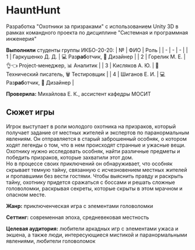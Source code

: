 # HauntHunt
Разработка "Охотники за призраками" с использованием Unity 3D в рамках командного проекта по дисциплине "Системная и программная инженерия"

**Выполнили** студенты группы ИКБО-20-20:
| № | ФИО | Роль |
| - | - | - |
| 1 | Гаркушенко Д. Д. | 💻 Раз**раб**отчик, 🎨 Дизайнер |
| 2 | Горелик М. Е. | 👌👈 Project-менеджер, 📊 Аналитик |
| 3 | Кисляков А. Ю. | 📝 Технический писатель, 🗑️ Тестировщик |
| 4 | Шиганов Е. И. | 💻 Раз**раб**отчик, 🎨 Дизайнер |


**Проверила:** Михайлова Е. К., ассистент кафедры МОСИТ



## Сюжет игры
Игрок выступает в роли молодого охотника на призраков, который получает задание от местных жителей и экспертов по паранормальным явлениям. Он отправляется в старый заброшенный особняк,
о котором ходят легенды о том, что в нем происходят странные и ужасные вещи. Охотнику нужно исследовать особняк, найти различные предметы и победить призраков, которые захватили этот дом. <br>
Но в процессе своих приключений он обнаруживает, что особняк скрывает темную тайну, связанную с исчезновением местных жителей и пропавшими без вести гостями. 
Чтобы выяснить правду и раскрыть тайну, охотнику придется сражаться с боссами и решать сложные головоломки, раскрывая секреты, которые скрыты в этом мрачном и опасном месте.

**Жанр:** приключенческая игра с элементами головоломки

**Сеттинг:** современная эпоха, средневековая местность

**Целевая аудитория:** любители аркадных игр с элементами ужаса и экшена, а также люди, интересующиеся мистикой и паранормальными явлениями, любители головоломок


